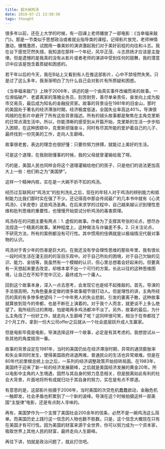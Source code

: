 ```yaml
---
title: 超大碗鸡汤
date: 2019-07-21 13:50:50
tags: thought
---
```


很多年以前，还在上大学的时候，有一回课上老师播放了一部电影：《当幸福来敲门》。那是一节类似于思想政治或者就业指导类的课程，记得影片放完，老师神情激动，慷慨激昂，试图用一番美妙的演讲激起我们对于美好前程的向往和斗志。我在台下感觉茫然失措，我知道在那样一个年纪，风华正茂、斗志昂扬才应该是主旋律。但是遗憾的是我真的没有从影片或者老师的演讲中受到任何的鼓舞，我的潜意识中应该是饱含着质疑和困惑的。

若干年以后的今天，我在B站上又看到有人在推这部影片，心中不禁哑然失笑。只是过了这么多年，我渐渐明白了为什么自己会对影片有所质疑和困惑。

《当幸福来敲门》上映于2006年，讲述的是一个由真实事件改编而来的故事。一位濒临破产、老婆离家的落魄业务员，刻苦耐劳，善尽单亲责任，奋发向上成为股市交易员，最后成为知名的金融投资家。故事的背景设在1981年的旧金山，那时的美国处于著名的经济滞涨时期，经济极度低迷，全国失业率高达40%。导演很鸡贼的在影片中避开了所有这些背景描述。所有的镜头故事都是聚焦在主角克里斯的日常点滴生活中。所以，你能清晰的感受到从开篇开始，克里斯的生活一步步陷入困顿，在这种困顿中，克里斯顽强奋斗，同时有尽其所能的爱护着自己的儿子，最终找到一份完美的工作，走向人生巅峰。

故事很老套，表达的理念也很好懂：只要你努力拼搏，就能过上美好的生活。

可是这个道理，在我刚刚懂事的时候，我的父母就曾灌输给我了呀。

巧的是，美国人民也同样会将这个道理灌输给他们的孩子，只是他们的说法更加高大上一些：他们称之为“美国梦”。

这样一个精神内核，实在是一大碗不折不扣的鸡汤。

经历过互联网对“鸡汤文”的批判洗礼之后，现在的年轻人对于鸡汤的辨别能力和抵制能力比我们那时实在强了不少。还记得高中那会传阅最广的几本书中就有《心灵鸡汤》、《羊皮卷》这些鸡汤圣典。在后来求学的过程中，自己越来越认识到理性思维和批判思维的重要性，也慢慢开始尝试分析鸡汤的毒害原理。

鸡汤存在的问题主要有两点：1. 虚假的故事。作者为了支撑其夸张的论点，想尽办法捏造一个精美的故事。某种程度上，这种做法与诈骗差不多。2. 只关注论点，不研究方法，所有的案例都没有可行性。其中惯用的伎俩就是以极端情况代替对事物的认识。

鸡汤对于青少年的伤害是巨大的。在我还没有学会理性思维的那些年里，我有很长一段时间生活在漫无目的的盲目乐观中。对于自己所处的困境，对于自己欠缺的见识、能力、金钱等，我虽然有一个模糊的认识，但心里总想着会好起来的。但要真有一天想起来要去改变，却根本拿不出一个可行的方案。长此以往的这种思维困境，让自己在不知不觉中沉沦，最终成为一个庸人。

回到这个故事本身，深入一点去思考，会发现它也是经不起推敲的。首先，导演的手法很高明，为角色量身定做的很多故事细节很打动人。但是理性的讲，主角所经历的真的有多惨多绝望吗？一个中年男人的失业悲剧，引发的妻离子散，这种故事就算放到现今的帝都，也是不断在上演着的。对于我个人而言，就更谈不上多么绝望了。我所经历过的黑暗，怕是喝再多鸡汤都冲不淡了。另外，故事的最后，为什么主角找了一份好工作，就走向人生巅峰了呢？这同样很可笑，相当于在帝都找了2个月工作，拿到一份大公司offer之后就从一个社会底层跃升成人生赢家。

但是电影毕竟是电影，导演选择这样一个故事，必定是有其考虑的。我想尝试从一些其他的角度揣测一番。

故事的背景设定在1981年，当时的美国仍处在经济滞涨时期，异常的通货膨胀率和失业率同时发生，使得美国政府进退两难，普通民众的生活也异常艰难。但是在80年代初里根总统上台之后，一系列的经济调整政策开始扭转局面。在1983年，美国终于迎来了新一轮的经济发展巅峰，之后就是美国经济发展的黄金20年。所以电影中主角的人生境遇，固然与其自身的努力息息相关，但是脱离如此有利的社会大背景，片面地将所有成就归功于其自身的努力，实在是有点不厚道。

有意思的是，这部影片拍摄于2006年，当时美国的次贷危机蠢蠢欲动，金融危机一触即发，社会矛盾也积累到了一个新的波峰。导演在这个时候拍摄这样一部美国“主旋律”电影，还是有点耐人寻味的。

再有，美国梦作为一个支撑了美国社会200余年的信条，必然不是一碗鸡汤这么简单。而美国历史上践行这一信念的人物也数不胜数。只是，这个信念大概现在只有在美国才有可行性。因为美国的财富来源于全世界，你可以努力成为一个资本家，吸取世界上其他人民的财富，最终走向人生巅峰。

再往下讲，怕就是政治问题了，就此打住吧。